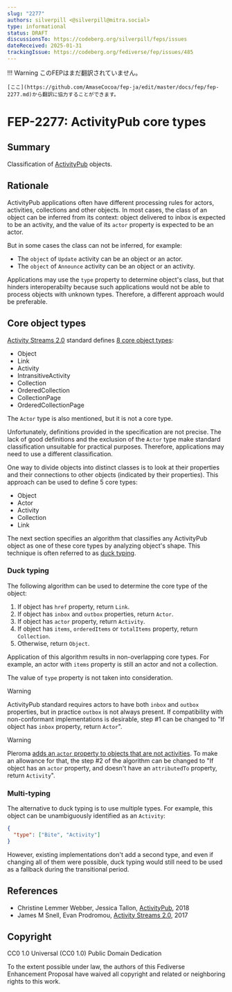 ```yaml
---
slug: "2277"
authors: silverpill <@silverpill@mitra.social>
type: informational
status: DRAFT
discussionsTo: https://codeberg.org/silverpill/feps/issues
dateReceived: 2025-01-31
trackingIssue: https://codeberg.org/fediverse/fep/issues/485
---
```

!!! Warning
    このFEPはまだ翻訳されていません。

    [ここ](https://github.com/AmaseCocoa/fep-ja/edit/master/docs/fep/fep-2277.md)から翻訳に協力することができます。
# FEP-2277: ActivityPub core types

## Summary

Classification of [ActivityPub] objects.

## Rationale

ActivityPub applications often have different processing rules for actors, activities, collections and other objects. In most cases, the class of an object can be inferred from its context: object delivered to inbox is expected to be an activity, and the value of its `actor` property is expected to be an actor.

But in some cases the class can not be inferred, for example:

- The `object` of `Update` activity can be an object or an actor.
- The `object` of `Announce` activity can be an object or an activity.

Applications may use the `type` property to determine object's class, but that hinders interoperabilty because such applications would not be able to process objects with unknown types. Therefore, a different approach would be preferable.

## Core object types

[Activity Streams 2.0][ActivityStreams] standard defines [8 core object types](https://www.w3.org/TR/activitystreams-core/#model):

- Object
- Link
- Activity
- IntransitiveActivity
- Collection
- OrderedCollection
- CollectionPage
- OrderedCollectionPage

The `Actor` type is also mentioned, but it is not a core type.

Unfortunately, definitions provided in the specification are not precise. The lack of good definitions and the exclusion of the `Actor` type make standard classification unsuitable for practical purposes. Therefore, applications may need to use a different classification.

One way to divide objects into distinct classes is to look at their properties and their connections to other objects (indicated by their properties). This approach can be used to define 5 core types:

- Object
- Actor
- Activity
- Collection
- Link

The next section specifies an algorithm that classifies any ActivityPub object as one of these core types by analyzing object's shape. This technique is often referred to as [duck typing][DuckTyping].

### Duck typing

The following algorithm can be used to determine the core type of the object:

1. If object has `href` property, return `Link`.
1. If object has `inbox` and `outbox` properties, return `Actor`.
1. If object has `actor` property, return `Activity`.
1. If object has `items`, `orderedItems` or `totalItems` property, return `Collection`.
1. Otherwise, return `Object`.

Application of this algorithm results in non-overlapping core types. For example, an actor with `items` property is still an actor and not a collection.

The value of `type` property is not taken into consideration.

>[!WARNING]
>ActivityPub standard requires actors to have both `inbox` and `outbox` properties, but in practice `outbox` is not always present. If compatibility with non-conformant implementations is desirable, step #1 can be changed to "If object has `inbox` property, return `Actor`".

>[!WARNING]
>Pleroma [adds an `actor` property to objects that are not activities](https://git.pleroma.social/pleroma/pleroma/-/issues/3269). To make an allowance for that, the step #2 of the algorithm can be changed to "If object has an `actor` property, and doesn't have an `attributedTo` property, return `Activity`".

### Multi-typing

The alternative to duck typing is to use multiple types. For example, this object can be unambiguously identified as an `Activity`:

```json
{
  "type": ["Bite", "Activity"]
}
```

However, existing implementations don't add a second type, and even if changing all of them were possible, duck typing would still need to be used as a fallback during the transitional period.

## References

- Christine Lemmer Webber, Jessica Tallon, [ActivityPub][ActivityPub], 2018
- James M Snell, Evan Prodromou, [Activity Streams 2.0][ActivityStreams], 2017

[ActivityPub]: https://www.w3.org/TR/activitypub/
[ActivityStreams]: https://www.w3.org/TR/activitystreams-core/
[DuckTyping]: https://en.wikipedia.org/wiki/Duck_typing

## Copyright

CC0 1.0 Universal (CC0 1.0) Public Domain Dedication

To the extent possible under law, the authors of this Fediverse Enhancement Proposal have waived all copyright and related or neighboring rights to this work.
